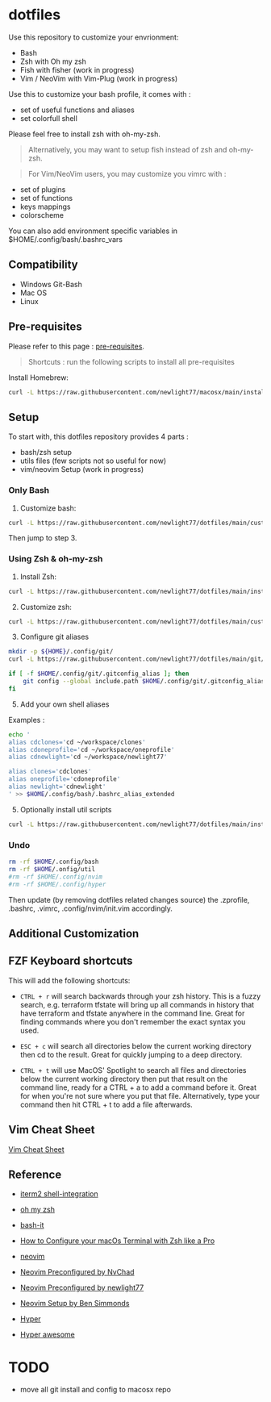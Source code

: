 # dotfiles

Use this repository to customize your envrionment:

- Bash
- Zsh with Oh my zsh
- Fish with fisher (work in progress)
- Vim / NeoVim with Vim-Plug (work in progress)

Use this to customize your bash profile, it comes with :

- set of useful functions and aliases
- set colorfull shell

Please feel free to install zsh with oh-my-zsh.

> Alternatively, you may want to setup fish instead of zsh and oh-my-zsh.

> For Vim/NeoVim users, you may customize you vimrc with :

- set of plugins
- set of functions
- keys mappings
- colorscheme

You can also add environment specific variables in $HOME/.config/bash/.bashrc_vars

## Compatibility

- Windows Git-Bash
- Mac OS
- Linux

## Pre-requisites

Please refer to this page : [pre-requisites](/pre-requisites.md).

> Shortcuts : run the following scripts to install all pre-requisites

Install Homebrew:
```bash
curl -L https://raw.githubusercontent.com/newlight77/macosx/main/install-homebrew.sh | bash
```

## Setup

To start with, this dotfiles repository provides 4 parts :

- bash/zsh setup
- utils files (few scripts not so useful for now)
- vim/neovim Setup (work in progress)

### Only Bash

1. Customize bash:

```bash
curl -L https://raw.githubusercontent.com/newlight77/dotfiles/main/customize-bash.sh | bash
```

Then jump to step 3.

### Using Zsh & oh-my-zsh

1. Install Zsh:

```bash
curl -L https://raw.githubusercontent.com/newlight77/dotfiles/main/install-zsh.sh | bash
```

2. Customize zsh:

```bash
curl -L https://raw.githubusercontent.com/newlight77/dotfiles/main/customize-zsh.sh | bash
```

3. Configure git aliases

```bash
mkdir -p ${HOME}/.config/git/
curl -L https://raw.githubusercontent.com/newlight77/dotfiles/main/git/.gitconfig_alias -o ${HOME}/.config/git/gitconfig_alias

if [ -f $HOME/.config/git/.gitconfig_alias ]; then
    git config --global include.path $HOME/.config/git/.gitconfig_alias
fi
```

5. Add your own shell aliases

Examples :

```bash
echo '
alias cdclones='cd ~/workspace/clones'
alias cdoneprofile='cd ~/workspace/oneprofile'
alias cdnewlight='cd ~/workspace/newlight77'

alias clones='cdclones'
alias oneprofile='cdoneprofile'
alias newlight='cdnewlight'
' >> $HOME/.config/bash/.bashrc_alias_extended
```

5. Optionally install util scripts

```bash
curl -L https://raw.githubusercontent.com/newlight77/dotfiles/main/install-util.sh | bash
```

### Undo

```bash
rm -rf $HOME/.config/bash
rm -rf $HOME/.onfig/util
#rm -rf $HOME/.config/nvim
#rm -rf $HOME/.config/hyper
```

Then update (by removing dotfiles related changes source) the .zprofile, .bashrc, .vimrc, .config/nvim/init.vim accordingly.

## Additional Customization

## FZF Keyboard shortcuts

This will add the following shortcuts:

- `CTRL + r` will search backwards through your zsh history. This is a fuzzy search, e.g. terraform tfstate will bring up all commands in history that have terraform and tfstate anywhere in the command line. Great for finding commands where you don't remember the exact syntax you used.

- `ESC + c` will search all directories below the current working directory then cd to the result. Great for quickly jumping to a deep directory.

- `CTRL + t` will use MacOS' Spotlight to search all files and directories below the current working directory then put that result on the command line, ready for a CTRL + a to add a command before it. Great for when you're not sure where you put that file. Alternatively, type your command then hit CTRL + t to add a file afterwards.

## Vim Cheat Sheet

[Vim Cheat Sheet](https://vim.rtorr.com/)

## Reference

- [iterm2 shell-integration](https://iterm2.com/documentation-shell-integration.html)
- [oh my zsh](https://ohmyz.sh/)
- [bash-it](https://github.com/Bash-it/bash-it)
- [How to Configure your macOs Terminal with Zsh like a Pro](https://www.freecodecamp.org/news/how-to-configure-your-macos-terminal-with-zsh-like-a-pro-c0ab3f3c1156/)

- [neovim](https://neovim.io/)
- [Neovim Preconfigured by NvChad](https://github.com/newlight77/NvChad)
- [Neovim Preconfigured by newlight77](https://github.com/newlight77/neovim-preconfigured)
- [Neovim Setup by Ben Simmonds](https://www.bencode.net/posts/vim/)

- [Hyper](https://hyper.is/#installation)
- [Hyper awesome](https://github.com/bnb/awesome-hyper)


# TODO

- move all git install and config to macosx repo
